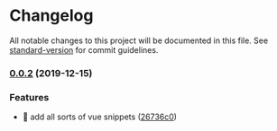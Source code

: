 # Changelog

All notable changes to this project will be documented in this file. See [standard-version](https://github.com/conventional-changelog/standard-version) for commit guidelines.

### [0.0.2](https://github.com/fen89/vscode-snippets/compare/v0.0.1...v0.0.2) (2019-12-15)

### Features

- 🎸 add all sorts of vue snippets ([26736c0](https://github.com/fen89/vscode-snippets/commit/26736c09e4397eb0fa11f6a801c6d2e867b008a1))
